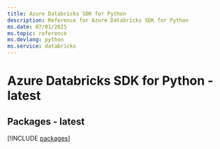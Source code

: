 ```yaml
---
title: Azure Databricks SDK for Python
description: Reference for Azure Databricks SDK for Python
ms.date: 07/01/2025
ms.topic: reference
ms.devlang: python
ms.service: databricks
---
```

# Azure Databricks SDK for Python - latest
## Packages - latest
[!INCLUDE [packages](databricks-index.md)]